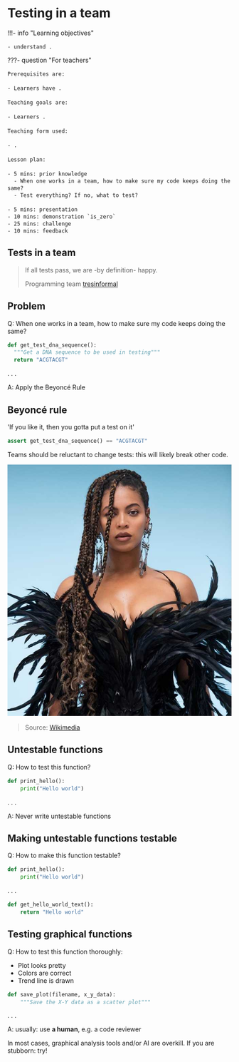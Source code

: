 # Testing in a team

!!!- info "Learning objectives"

    - understand .

???- question "For teachers"

    Prerequisites are:

    - Learners have .

    Teaching goals are:

    - Learners .

    Teaching form used:

    - .

    Lesson plan:

    - 5 mins: prior knowledge
      - When one works in a team, how to make sure my code keeps doing the same?
      - Test everything? If no, what to test?

    - 5 mins: presentation
    - 10 mins: demonstration `is_zero`
    - 25 mins: challenge
    - 10 mins: feedback

## Tests in a team

> If all tests pass, we are -by definition- happy.
>
> Programming team [tresinformal](https://github.com/tresinformal)

## Problem

Q: When one works in a team, how to make sure my code keeps doing the same?

```python
def get_test_dna_sequence():
  """Get a DNA sequence to be used in testing"""
  return "ACGTACGT"
```

. . .

A: Apply the Beyoncé Rule

## Beyoncé rule

'If you like it, then you gotta put a test on it'

```python
assert get_test_dna_sequence() == "ACGTACGT"
```

Teams should be reluctant to change tests: this will likely break other code.

![Beyoncé](beyonce.png)

> Source: [Wikimedia](https://commons.wikimedia.org/wiki/Category:Beyonc%C3%A9_Knowles_in_2020#/media/File:Beyonc%C3%A9_Black_Is_King_Still.png)

## Untestable functions

Q: How to test this function?

```python
def print_hello():
    print("Hello world")
```

. . .

A: Never write untestable functions

## Making untestable functions testable

Q: How to make this function testable?

```python
def print_hello():
    print("Hello world")
```

. . .

```python
def get_hello_world_text():
    return "Hello world"
```

## Testing graphical functions

Q: How to test this function thoroughly:

- Plot looks pretty
- Colors are correct
- Trend line is drawn

```python
def save_plot(filename, x_y_data):
    """Save the X-Y data as a scatter plot"""
```

. . .

A: usually: use **a human**, e.g. a code reviewer

In most cases, graphical analysis tools and/or AI are overkill. If you are stubborn: try!

